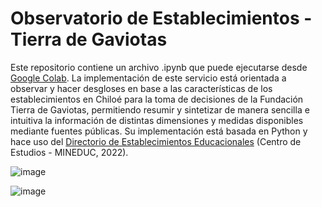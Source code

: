 # Observatorio de Establecimientos - Tierra de Gaviotas
Este repositorio contiene un archivo .ipynb que puede ejecutarse desde [Google Colab](https://colab.research.google.com).
La implementación de este servicio está orientada a observar y hacer desgloses en base a las características de los establecimientos en Chiloé para la toma de decisiones de la Fundación Tierra de Gaviotas, permitiendo resumir y sintetizar de manera sencilla e intuitiva la información de distintas dimensiones y medidas disponibles mediante fuentes públicas.
Su implementación está basada en Python y hace uso del [Directorio de Establecimientos Educacionales](https://datosabiertos.mineduc.cl/directorio-de-establecimientos-educacionales) (Centro de Estudios - MINEDUC, 2022).

![image](https://github.com/gabrielmolinah/Observatorio-Establecimientos-Tierra-de-Gaviotas/assets/107077409/7475fac9-ac5a-41f3-bd88-d194bda17d82)

![image](https://github.com/gabrielmolinah/Observatorio-Establecimientos-Tierra-de-Gaviotas/assets/107077409/d17c2b57-d496-4409-8c04-c88880cd08fe)
